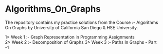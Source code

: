 # Algorithms_On_Graphs
The repository contains my practice solutions from the Course :- Algorithms On Graphs by University of California San Diego &amp; HSE University.

1> Week 1 :- Graph Representation in Programming Assignments     
2> Week 2 :- Decomposition of Graphs
3> Week 3 :- Paths In Graphs - Part -1
